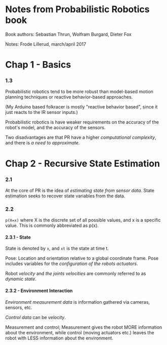 # Notes from Probabilistic Robotics book
Book authors: Sebastian Thrun, Wolfram Burgard, Dieter Fox

Notes: Frode Lillerud, march/april 2017

# Chap 1 - Basics

### 1.3
Probabilistic robotics tend to be more robust than model-based motion planning techniques or reactive behavior-based approaches.

(My Arduino based folkracer is mostly "reactive behavior based", since it just reacts to the IR sensor inputs.)

Probabilistic robotics is have weaker requirements on the accuracy of the robot's model, and the accuracy of the sensors.

Two disadvantages are that PR have a higher *computational complexity*, and there is *a need to approximate*.

# Chap 2 - Recursive State Estimation

### 2.1

At the core of PR is the idea of *estimating state from sensor data*. State estimation seeks to recover state variables from the data.

### 2.2
``p(X=x)`` where X is the discrete set of all possible values, and x  is a specific value. This is commonly abbreviated as p(x).

#### 2.3.1 - State

State is denoted by ``x``, and ``xt`` is the state at time t.

Pose: Location and orientation relative to a global coordinate frame. Pose includes variables for the *configuration of the robots actuators*.

Robot *velocity* and *the joints velocities* are commonly referred to as *dynamic state*.

#### 2.3.2 - Environment Interaction

*Environment measurement data* is information gathered via cameras, sensors, etc.

*Control data* can be *velocity*.

Measurement and control; Measurement gives the robot MORE information about the environment, while control (moving actuators etc.) leaves the robot with LESS information about the environment.
